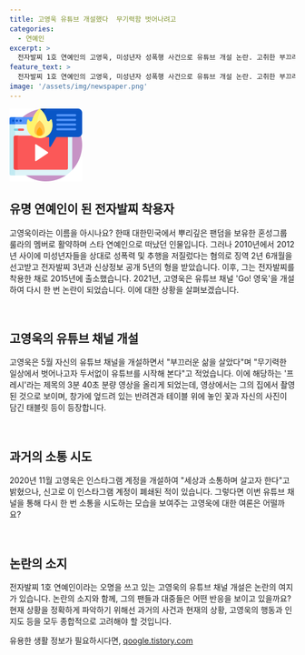```yaml
---
title: 고영욱 유튜브 개설했다  무기력함 벗어나려고
categories:
  - 연예인
excerpt: >
  전자발찌 1호 연예인의 고영욱, 미성년자 성폭행 사건으로 유튜브 개설 논란. 고취한 부끄러운 삶으로 시작한 채널에 소통 시도했으나 이전 인스타그램은 신고로 폐쇄. 전 룰라 멤버로 큰 인기 누렸으나 2013년 성폭행 혐의로 징역형, 전자발찌 3년, 신상정보 공개 5년 형의 형량을 받음. 출소 후 반성 및 뉴 스타트를 시도 중.
feature_text: >
  전자발찌 1호 연예인의 고영욱, 미성년자 성폭행 사건으로 유튜브 개설 논란. 고취한 부끄러운 삶으로 시작한 채널에 소통 시도했으나 이전 인스타그램은 신고로 폐쇄. 전 룰라 멤버로 큰 인기 누렸으나 2013년 성폭행 혐의로 징역형, 전자발찌 3년, 신상정보 공개 5년 형의 형량을 받음. 출소 후 반성 및 뉴 스타트를 시도 중.
image: '/assets/img/newspaper.png'
---
```


<p><img src="/assets/img/news.png" alt="rentncar 속보" /></p>

<h2 data-ke-size="size26">유명 연예인이 된 전자발찌 착용자</h2>

<p>고영욱이라는 이름을 아시나요? 한때 대한민국에서 뿌리깊은 팬덤을 보유한 혼성그룹 룰라의 멤버로 활약하며 스타 연예인으로 떠났던 인물입니다. 그러나 2010년에서 2012년 사이에 미성년자들을 상대로 성폭력 및 추행을 저질렀다는 혐의로 징역 2년 6개월을 선고받고 전자발찌 3년과 신상정보 공개 5년의 형을 받았습니다. 이후, 그는 전자발찌를 착용한 채로 2015년에 출소했습니다. 2021년, 고영욱은 유튜브 채널 'Go! 영욱'을 개설하여 다시 한 번 논란이 되었습니다. 이에 대한 상황을 살펴보겠습니다.</p>

<p data-ke-size="size16">&nbsp;</p>

<h2 data-ke-size="size26">고영욱의 유튜브 채널 개설</h2>

<p>고영욱은 5월 자신의 유튜브 채널을 개설하면서 "부끄러운 삶을 살았다"며 "무기력한 일상에서 벗어나고자 두서없이 유튜브를 시작해 본다"고 적었습니다. 이에 해당하는 '프레시'라는 제목의 3분 40초 분량 영상을 올리게 되었는데, 영상에서는 그의 집에서 촬영된 것으로 보이며, 창가에 엎드려 있는 반려견과 테이블 위에 놓인 꽃과 자신의 사진이 담긴 태블릿 등이 등장합니다.</p>

<p data-ke-size="size16">&nbsp;</p>

<h2 data-ke-size="size26">과거의 소통 시도</h2>

<p>2020년 11월 고영욱은 인스타그램 계정을 개설하여 "세상과 소통하며 살고자 한다"고 밝혔으나, 신고로 이 인스타그램 계정이 폐쇄된 적이 있습니다. 그렇다면 이번 유튜브 채널을 통해 다시 한 번 소통을 시도하는 모습을 보여주는 고영욱에 대한 여론은 어떨까요?</p>

<p data-ke-size="size16">&nbsp;</p>

<h2 data-ke-size="size26">논란의 소지</h2>

<p>전자발찌 1호 연예인이라는 오명을 쓰고 있는 고영욱의 유튜브 채널 개설은 논란의 여지가 있습니다. 논란의 소지와 함께, 그의 팬들과 대중들은 어떤 반응을 보이고 있을까요? 현재 상황을 정확하게 파악하기 위해선 과거의 사건과 현재의 상황, 고영욱의 행동과 인지도 등을 모두 종합적으로 고려해야 할 것입니다.</p>
유용한 생활 정보가 필요하시다면, <a href="https://qoogle.tistory.com" rel="dofollow">qoogle.tistory.com</a>


